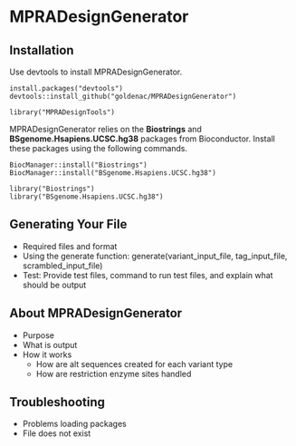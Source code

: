 # MPRADesignGenerator


## Installation ##

Use devtools to install MPRADesignGenerator. 
```
install.packages("devtools")
devtools::install_github("goldenac/MPRADesignGenerator")

library("MPRADesignTools")
```
MPRADesignGenerator relies on the **Biostrings** and **BSgenome.Hsapiens.UCSC.hg38** packages from Bioconductor. Install these packages using the following commands.
```
BiocManager::install("Biostrings")
BiocManager::install("BSgenome.Hsapiens.UCSC.hg38")

library("Biostrings")
library("BSgenome.Hsapiens.UCSC.hg38")
```

## Generating Your File ##

- Required files and format
- Using the generate function: generate(variant_input_file, tag_input_file, scrambled_input_file)
- Test: Provide test files, command to run test files, and explain what should be output


## About MPRADesignGenerator ##

- Purpose
- What is output
- How it works
    * How are alt sequences created for each variant type
    * How are restriction enzyme sites handled


## Troubleshooting ##

- Problems loading packages
- File does not exist
